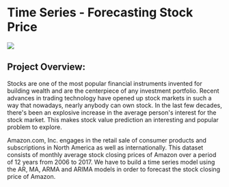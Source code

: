 # Time Series - Forecasting Stock Price
![](https://cdn.prod.website-files.com/5ec4696a9b6d337d51632638/63894b7d224b27d769cd3fff_63066e2f6a582600c7c9923f-p-1080.webp)
## Project Overview:
Stocks are one of the most popular financial instruments invented for building wealth and are the centerpiece of any investment portfolio. Recent advances in trading technology have opened up stock markets in such a way that nowadays, nearly anybody can own stock.
In the last few decades, there's been an explosive increase in the average person's interest for the stock market. This makes stock value prediction an interesting and popular problem to explore. 

Amazon.com, Inc. engages in the retail sale of consumer products and subscriptions in North America as well as internationally. This dataset consists of monthly average stock closing prices of Amazon over a period of 12 years from 2006 to 2017. We have to build a time series model using the AR, MA, ARMA and ARIMA models in order to forecast the stock closing price of Amazon.
